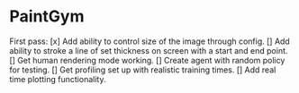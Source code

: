# PaintGym

First pass:
[x] Add ability to control size of the image through config.
[] Add ability to stroke a line of set thickness on screen with a start and end point.
[] Get human rendering mode working.
[] Create agent with random policy for testing.
[] Get profiling set up with realistic training times.
[] Add real time plotting functionality.